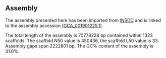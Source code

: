 **Assembly**
--------

The assembly presented here has been imported from [INSDC](http://www.insdc.org) and is linked to the assembly accession [[GCA\_001901225.1](http://www.ebi.ac.uk/ena/data/view/GCA_001901225.1)].

The total length of the assembly is 70778228 bp contained within 1323 scaffolds.
The scaffold N50 value is 450436, the scaffold L50 value is 33.
Assembly gaps span 2222801 bp. The GC% content of the assembly is 31.0%.
